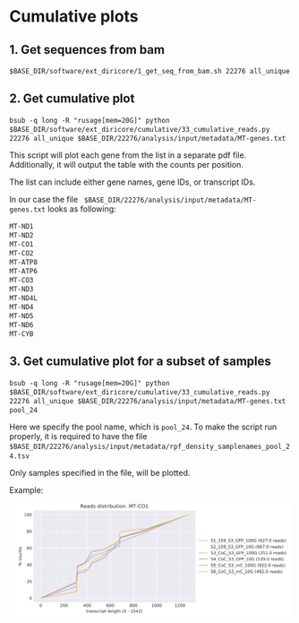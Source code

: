 # Cumulative plots

## 1. Get sequences from bam

```
$BASE_DIR/software/ext_diricore/1_get_seq_from_bam.sh 22276 all_unique
```

## 2. Get cumulative plot

```
bsub -q long -R "rusage[mem=20G]" python $BASE_DIR/software/ext_diricore/cumulative/33_cumulative_reads.py 22276 all_unique $BASE_DIR/22276/analysis/input/metadata/MT-genes.txt
```

This script will plot each gene from the list in a separate pdf file. Additionally, it will output the table with the counts per position.

The list can include either gene names, gene IDs, or transcript IDs.

In our case the file ` $BASE_DIR/22276/analysis/input/metadata/MT-genes.txt` looks as following:

```
MT-ND1
MT-ND2
MT-CO1
MT-CO2
MT-ATP8
MT-ATP6
MT-CO3
MT-ND3
MT-ND4L
MT-ND4
MT-ND5
MT-ND6
MT-CYB
```

## 3. Get cumulative plot for a subset of samples

```
bsub -q long -R "rusage[mem=20G]" python $BASE_DIR/software/ext_diricore/cumulative/33_cumulative_reads.py 22276 all_unique $BASE_DIR/22276/analysis/input/metadata/MT-genes.txt pool_24
```

Here we specify the pool name, which is `pool_24`. To make the script run properly, it is required to have the file `$BASE_DIR/22276/analysis/input/metadata/rpf_density_samplenames_pool_24.tsv`

Only samples specified in the file, will be plotted. 

Example: 

![](/pics/cumulative_plot.png)
